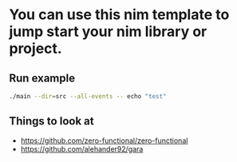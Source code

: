 # You can use this nim template to jump start your nim library or project.

## Run example

```bash
./main --dir=src --all-events -- echo "test"
```

## Things to look at

* https://github.com/zero-functional/zero-functional
* https://github.com/alehander92/gara